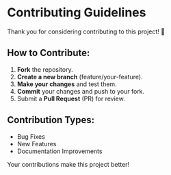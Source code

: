 # Contributing Guidelines

Thank you for considering contributing to this project! 🎉

## How to Contribute:
1. **Fork** the repository.
2. **Create a new branch** (feature/your-feature).
3. **Make your changes** and test them.
4. **Commit** your changes and push to your fork.
5. Submit a **Pull Request** (PR) for review.

## Contribution Types:
- Bug Fixes 
- New Features 
- Documentation Improvements 

Your contributions make this project better!
